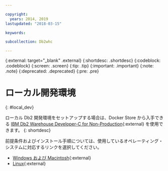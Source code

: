 ```yaml
---

copyright:
  years: 2014, 2019
lastupdated: "2018-03-15"

keywords:

subcollection: Db2whc

---
```


<!-- Attribute definitions --> 
{:external: target="_blank" .external}
{:shortdesc: .shortdesc}
{:codeblock: .codeblock}
{:screen: .screen}
{:tip: .tip}
{:important: .important}
{:note: .note}
{:deprecated: .deprecated}
{:pre: .pre}

# ローカル開発環境
{: #local_dev}

ローカル Db2 開発環境をセットアップする場合は、Docker Store から入手できる [IBM Db2 Warehouse Developer-C for Non-Production](https://store.docker.com/images/ibm-db2-warehouse-dev){:external} を使用できます。
{: shortdesc}

前提条件およびインストール手順については、使用しているオペレーティング・システムに対応するリンクを選択してください。 

- [Windows および Macintosh](https://www.ibm.com/support/knowledgecenter/en/SS6NHC/com.ibm.swg.im.dashdb.doc/admin/local_prereqs-Winmac_using_Linux.html){:external}
- [Linux](https://www.ibm.com/support/knowledgecenter/en/SS6NHC/com.ibm.swg.im.dashdb.doc/admin/local_prereqs-Linux.html){:external}
